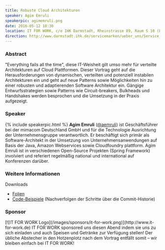 ```yaml
---
title: Robuste Cloud Architekturen
speaker: Agim Emruli
speakerpic: agimemruli.png
date: 2016-05-12 18:30
location: IT FOR WORK, c/o IHK Darmstadt, Rheinstrasse 89, Raum S 10 (Erdgeschoss), 64295 Darmstadt
direction: http://www.darmstadt.ihk.de/servicemarken/ueber_uns/Service_Center/Anfahrt/512020/Wegbeschreibung.html
---
```


### Abstract

"Everything fails all the time", diese IT-Weisheit gilt umso mehr für verteilte Architekturen auf Cloud Plattformen. Dieser Vortrag geht auf die Herausforderungen von dynamischen, verteilten und potenziell instabilen Architekturen ein und geht auf neue Patterns sowie Möglichkeiten hin zu einer robusten und adaptierenden Software Architektur ein. Gängige Entwurfsstrategien sowie Patterns wie Circuit-breakers, Bulkheads und Handshakes werden besprochen und die Umsetzung in der Praxis aufgezeigt.

### Speaker

{% include speakerpic.html %}
__Agim Emruli__ ([@aemruli](https://twitter.com/aemruli)) ist Geschäftsführer bei der mimacom Deutschland GmbH und für die Technologie Ausrichtung der Unternehmensgruppe verantwortlich. Er beschäftigt sich primär als Software-Architekt in der Umsetzung von Unternehmensanwendungen auf Basis der Java, Amazon Webservices sowie Cloudfoundry plattform. Agim Emruli ist in verschiedenen Open-Source Projekten (Spring Framework) involviert und referiert regelmäßig national und international auf Konferenzen darüber.

### Weitere Informationen

Downloads

- [Folien](/files/anti-fragile-cloud.pdf)
- [Code-Beispiele](https://github.com/aemruli/anti-fragile-demo) (Nachverfolgen der Schritte über die Commit-Historie)

### Sponsor

<div style="clear: both;"></div>
[![IT FOR WORK Logo](/images/sponsors/it-for-work.png)](http://www.it-for-work.de)
IT FOR WORK sponsored uns diesen Abend indem sie uns zu sich einladen und auch Speisen und Getränke zur Verfügung stellen! Der übliche Abstecher in den Hotzenplotz nach dem Vortrag entfällt somit – wir bleiben einfach bei IT FOR WORK!
